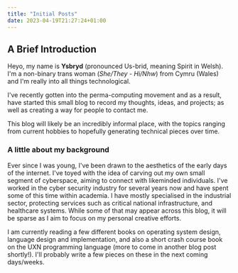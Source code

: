 ```yaml
---
title: "Initial Posts"
date: 2023-04-19T21:27:24+01:00
---
```

## A Brief Introduction

Heyo, my name is **Ysbryd** (pronounced Us-brid, meaning Spirit in Welsh). 
I'm a non-binary trans woman (*She/They - Hi/Nhw*) from Cymru (Wales) and I'm really into all things technological.

I've recently gotten into the perma-computing movement and as a result, have started this small blog to record my thoughts, ideas, and projects; as well as creating a way for people to contact me.

This blog will likely be an incredibly informal place, with the topics ranging from current hobbies to hopefully generating technical pieces over time. 

### A little about my background
Ever since I was young, I've been drawn to the aesthetics of the early days of the internet. I've toyed with the idea of carving out my own small segment of cyberspace, aiming to connect with likeminded individuals.
I've worked in the cyber security industry for several years now and have spent some of this time within academia.
I have mostly specialised in the industrial sector, protecting services such as critical national infrastructure, and healthcare systems.
While some of that may appear across this blog, it will be sparse as I aim to focus on my personal creative efforts.

I am currently reading a few different books on operating system design, language design and implementation, and also a short crash course book on the UXN programming language (more to come in another blog post shortly!). I'll probably write a few pieces on these in the next coming days/weeks. 



